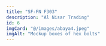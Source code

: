 ```yaml
---
title: "SF-FN F303"
description: "Al Nisar Trading"
id: 6
imgCard: "@/images/abaya4.jpeg"
imgAlt: "Mockup boxes of hex bolts"
---
```

